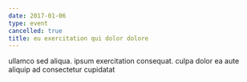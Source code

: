 ```yaml
---
date: 2017-01-06
type: event
cancelled: true
title: eu exercitation qui dolor dolore
---
```

ullamco sed aliqua. ipsum exercitation consequat. culpa dolor ea aute aliquip ad consectetur cupidatat